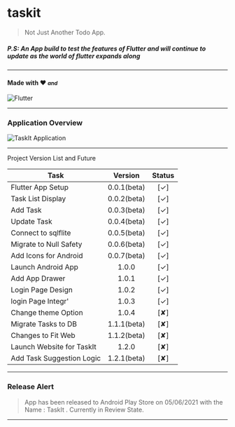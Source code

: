 # taskit

> Not Just Another Todo App. 

##### P.S: An App build to test the features of Flutter and will continue to update as the world of flutter expands along

---
#### Made with ❤️ <i style="font-size: 12px;">and</i> 

![Flutter](https://github.com/krishnaclouds/TaskIt/blob/4b369e7f2b5a32f1a6c56526ff37549df0079dbb/AppScreenshots/flutterio-ar21.svg?raw=true)

---
### Application Overview

![TaskIt Application](https://github.com/krishnaclouds/TaskIt/blob/3a921be8036c7760e3f47eb59fca0d798bdedab5/AppScreenshots/1024by500.PNG?raw=true)

---

Project Version List and Future

| Task | Version  | Status  |
| --------------------------|:---------------------:|:----:|
| Flutter App Setup         | 0.0.1(beta)           | [✓]  |
| Task List Display         | 0.0.2(beta)           | [✓]  |
| Add Task                  | 0.0.3(beta)           | [✓]  |
| Update Task               | 0.0.4(beta)           | [✓]  |
| Connect to sqlflite       | 0.0.5(beta)           | [✓]  |  
| Migrate to Null Safety    | 0.0.6(beta)           | [✓]  |
| Add Icons for Android     | 0.0.7(beta)           | [✓]  |
| Launch Android App        | 1.0.0                 | [✓]  |
| Add App Drawer            | 1.0.1                 | [✓]  |
| Login Page Design         | 1.0.2                 | [✓]  |
| login Page Integr'        | 1.0.3                 | [✓]  |
| Change theme Option       | 1.0.4                 | [✘]  |
| Migrate Tasks to DB       | 1.1.1(beta)           | [✘]  |
| Changes to Fit Web        | 1.1.2(beta)           | [✘]  |
| Launch Website for TaskIt | 1.2.0                 | [✘]  |
| Add Task Suggestion Logic | 1.2.1(beta)           | [✘]  |

---

### Release Alert
> App has been released to Android Play Store on 05/06/2021 with the Name : TaskIt . Currently in Review State.

---
